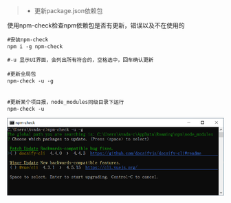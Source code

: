 > + 更新package.json依赖包


使用npm-check检查npm依赖包是否有更新，错误以及不在使用的
````
#安装npm-check
npm i -g npm-check

````


````
#-u 显示UI界面，会列出所有符合的，空格选中，回车确认更新

#更新全局包
npm-check -u -g


#更新某个项目报，node_modules同级目录下运行
npm-check -u

````

![img](./2021-12-30_000337.png)


